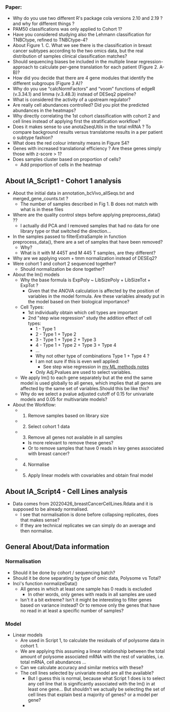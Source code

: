 ### Paper:
 * Why do you use two different R's package cola versions 2.10 and 2.19 ? and why for different things ?
*  PAM50 classifications was only applied to Cohort 1?
* Have you considered studying also the Lehmann classification for TNBCtype, refined to TNBCtype-4? 
* About Figure 1. C. What we see there is the classification in breast cancer subtypes according to the two omics data, but the real distribution of samples clinical classification matches?
* Should sequencing biases be included in the multiple linear regression-approach to calculate per-gene translation for each patient (Figure 2. A-B)? 
* How did you decide that there are 4 gene modules that identify the different subgroups (Figure 3 A)? 
* Why do you use “calcNormFactors” and “voom” functions of edgeR (v.3.34.1) and limma (v.3.48.3) instead of DESeq2 pipeline?
* What is considered the activity of a upstream regulator?
* Are really cell abundances controlled? Did you plot the predicted abundances in the heatmaps?
* Why directly correlating the 1st cohort classification with cohort 2 and cell lines instead of applying first the stratification workflow?  
* Does it makes sense to use anota2seqUtils in the total mRNA ? To compare background results versus translatome results in a per patient o subtype fashion?
* What does the red colour intensity means in Figure S4?
* Genes with increased translational efficiency ? Are these genes simply those with z-score > 1? 
* Does samples cluster based on proportion of cells?
	* Add proportion of cells in the heatmap

## About IA_Script1 - Cohort 1 analysis

* About the initial data in annotation_bcVivo_allSeqs.txt and merged_gene_counts.txt ?
	* The number of samples described in Fig 1. B does not match with what is in these files
* Where are the quality control steps before applying preprocess_data() ??
	* I actually did PCA and I removed samples that had no data for one library type or that switched the direction…
* In the samples passed to filterExtraSample in function preprocess_data(), there are a set of samples that have been removed?
	* Why?
	* What is it with M 445T and M 445 T samples, are they different?
* Why are we applying voom + tmm normalization instead of DESEq2?
* Were cohort 1 and cohort 2 sequenced together?
	* Should normalization be done together?
* About the lm() models
	* Why the base formula is ExpPoly ~ LibSizePoly + LibSizeTot + ExpTot ?
		* Given that the ANOVA calculation is affected by the position of variables in the model formula. Are these variables already put in the model based on their biological importance?
	* Cell Types:
		* 1st individually obtain which cell types are important
		* 2nd "step wise regression" study the addition effect of cell types:
			* 1 - Type 1
			* 2 - Type 1 + Type 2
			* 3 - Type 1 + Type 2 + Type 3
			* 4 - Type 1 + Type 2 + Type 3 + Type 4 
			* ...
			* Why not other type of combinations Type 1 + Type 4 ?
			* I am not sure if this is even well applied:
				* See step wise regression in [my ML methods notes](obsidian://open?vault=Breast%20Cancer%20Translatome&file=Background%2FMachine%20Learning%20and%20IA%20Models%20Notes)
			* Only Adj.Pvalues are used to select variables.
	* We apply lm() to each gene separately but at the end the same model is used globally to all genes, which implies that all genes are affected by the same set of variables.Should this be like this?
	* Why do we select a pvalue adjusted cutoff of 0.15 for univariate models and 0.05 for multivariate models?
* About the Workflow:
	* 1. Remove samples based on library size
	* 2. Select cohort 1 data
	* 3. Remove all genes not available in all samples
		* Is more relevant to remove these genes?
		* Or to remove samples that have 0 reads in key genes associated with breast cancer? 
	* 4. Normalise
	* 5. Apply linear models with covariables and obtain final model

## About IA_Script4 - Cell Lines analysis

* Data comes from 20220426_breastCancerCellLines.Rdata and it is supposed to be already normalised.
	* I see that normalisation is done before collapsing replicates, does that makes sense?
	* If they are technical replicates we can simply do an average and then normalise.

## General About/Data information

### Normalisation 
- Should it be done by cohort / sequencing batch?
- Should it be done separating by type of omic data, Polysome vs Total? 
- Inci's function normalizeData() 
	- All genes in which at least one sample has 0 reads is excluded
		- In other words, only genes with reads in all samples are used
	- Isn't it a bit extreme? Isn't it might be interesting to filter genes based on variance instead? Or to remove only the genes that have no read in at least a specific number of samples?
### Model
* Linear models 
	* Are used in Script 1, to calculate the residuals of of polysome data in cohort 1.
	* We are applying this assuming a linear relationship between the total amount of polysome associated mRNA with the rest of variables, i.e. total mRNA, cell abundances ...
	* Can we calculate accuracy and similar metrics with these?
	* The cell lines selected by univariate model are all the available?
		* But I guess this is normal, because what Script 1 does is to select any cell line that is significantly associated with the lm() in at least one gene... But shouldn't we actually be selecting the set of cell lines that explain best a majority of genes? or a model per gene?
		* 